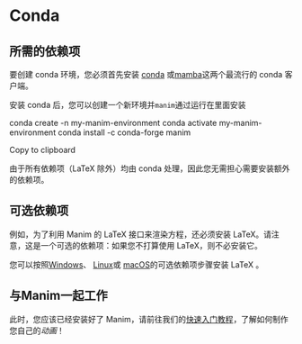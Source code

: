 # Conda

## 所需的依赖项

要创建 conda 环境，您必须首先安装 [conda](https://docs.conda.io/projects/conda/en/latest/user-guide/install/download.html) 或[mamba](https://mamba.readthedocs.io/en/latest/installation.html)这两个最流行的 conda 客户端。

安装 conda 后，您可以创建一个新环境并`manim`通过运行在里面安装

conda create -n my-manim-environment
conda activate my-manim-environment
conda install -c conda-forge manim

Copy to clipboard

由于所有依赖项（LaTeX 除外）均由 conda 处理，因此您无需担心需要安装额外的依赖项。

## 可选依赖项
例如，为了利用 Manim 的 LaTeX 接口来渲染方程，还必须安装 LaTeX。请注意，这是一个可选的依赖项：如果您不打算使用 LaTeX，则不必安装它。

您可以按照[Windows](windows.html#win-optional-dependencies)、 [Linux](linux.html#linux-optional-dependencies)或 [macOS](macos.html#macos-optional-dependencies)的可选依赖项步骤安装 LaTeX 。

## 与Manim一起工作

此时，您应该已经安装好了 Manim，请前往我们的[快速入门教程](../tutorials/quickstart.html)，了解如何制作您自己的*动画*！

